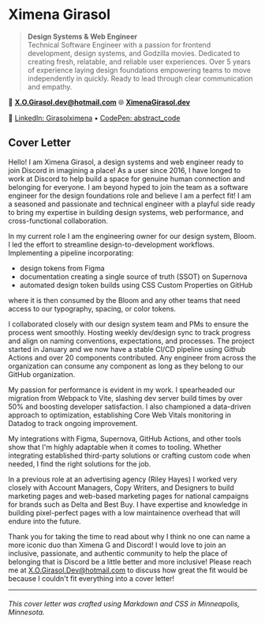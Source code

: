 # Ximena Girasol

> **Design Systems & Web Engineer**\
> Technical Software Engineer with a passion for frontend development, design systems, and Godzilla movies. Dedicated to creating fresh, relatable, and reliable user experiences. Over 5 years of experience laying design foundations empowering teams to move independently in quickly. Ready to lead through clear communication and empathy.

📧 **<X.O.Girasol.dev@hotmail.com>**
🌐 **[XimenaGirasol.dev](https://XimenaGirasol.dev)**

🔗 [LinkedIn: Girasolximena](https://www.linkedin.com/in/XimenaGirasol) • [CodePen: abstract_code](https://codepen.io/abstract_code)

## Cover Letter

Hello! I am Ximena Girasol, a design systems and web engineer ready to join Discord in imagining a place! As a user since 2016, I have longed to work at Discord to help build a space for genuine human connection and belonging for everyone. I am beyond hyped to join the team as a software engineer for the design foundations role and believe I am a perfect fit! I am a seasoned and passionate and technical engineer with a playful side ready to bring my expertise in building design systems, web performance, and cross-functional collaboration.

In my current role I am the engineering owner for our design system, Bloom. I led the effort to streamline design-to-development workflows. Implementing a pipeline incorporating:

- design tokens from Figma
- documentation creating a single source of truth (SSOT) on Supernova
- automated design token builds using CSS Custom Properties on GitHub

where it is then consumed by the Bloom and any other teams that need access to our typography, spacing, or color tokens.

I collaborated closely with our design system team and PMs to ensure the process went smoothly. Hosting weekly dev/design sync to track progress and align on naming conventions, expectations, and processes. The project started in January and we now have a stable CI/CD pipeline using Github Actions and over 20 components contributed. Any engineer from across the organization can consume any component as long as they belong to our GitHub organization.
 
My passion for performance is evident in my work. I spearheaded our migration from Webpack to Vite, slashing dev server build times by over 50% and boosting developer satisfaction.  I also championed a data-driven approach to optimization, establishing Core Web Vitals monitoring in Datadog to track ongoing improvement.
 
My integrations with Figma, Supernova, GitHub Actions, and other tools show that I'm highly adaptable when it comes to tooling. Whether integrating established third-party solutions or crafting custom code when needed, I find the right solutions for the job. 

In a previous role at an advertising agency (Riley Hayes) I worked very closely with Account Managers, Copy Writers, and Designers to build marketing pages and web-based marketing pages for national campaigns for brands such as Delta and Best Buy. I have expertise and knowledge in building pixel-perfect pages with a low maintainence overhead that will endure into the future.

Thank you for taking the time to read about why I think no one can name a more iconic duo than Ximena G and Discord! I would love to join an inclusive, passionate, and authentic community to help the place of belonging that is Discord be a little better and more inclusive! Please reach me at X.O.Girasol.Dev@hotmail.com to discuss how great the fit would be because I couldn't fit everything into a cover letter!

---

###### *This cover letter was crafted using Markdown and CSS in Minneapolis, Minnesota.*
